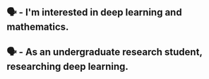## 🗣️ - I'm interested in deep learning and mathematics.
## 🗣️ - As an undergraduate research student, researching deep learning.
